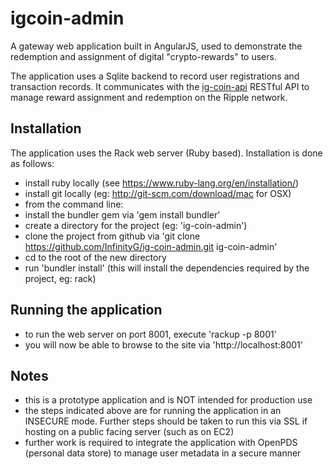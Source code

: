 igcoin-admin
============

A gateway web application built in AngularJS, used to demonstrate the redemption and assignment of digital "crypto-rewards" to users. 

The application uses a Sqlite backend to record user registrations and transaction records. It communicates with the [ig-coin-api](https://github.com/InfinityG/ig-coin-api) RESTful API to manage reward assignment and redemption on the Ripple network.

Installation
------------
The application uses the Rack web server (Ruby based). Installation is done as follows:

- install ruby locally (see https://www.ruby-lang.org/en/installation/)
- install git locally (eg: http://git-scm.com/download/mac for OSX)
- from the command line:
 - install the bundler gem via 'gem install bundler'
 - create a directory for the project (eg: 'ig-coin-admin')
 - clone the project from github via 'git clone https://github.com/InfinityG/ig-coin-admin.git ig-coin-admin'
 - cd to the root of the new directory
 - run 'bundler install' (this will install the dependencies required by the project, eg: rack)

Running the application
-----------------------
- to run the web server on port 8001, execute 'rackup -p 8001'
- you will now be able to browse to the site via 'http://localhost:8001'
 
Notes
-----
- this is a prototype application and is NOT intended for production use
- the steps indicated above are for running the application in an INSECURE mode.  Further steps should be taken to run this via SSL if hosting on a public facing server (such as on EC2)
- further work is required to integrate the application with OpenPDS (personal data store) to manage user metadata in a secure manner
